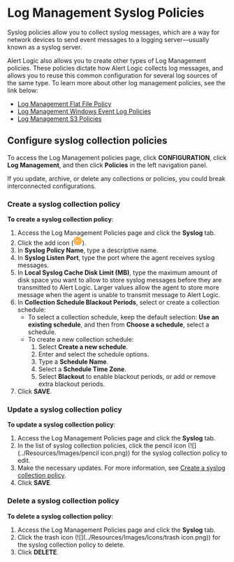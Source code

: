 # Log Management Syslog Policies

Syslog policies allow you to collect syslog messages, which are a way for network devices to send event messages to a logging server—usually known as a syslog server.

Alert Logic also allows you to create other types of Log Management policies. These policies dictate how Alert Logic collects log messages, and allows you to reuse this common configuration for several log sources of the same type. To learn more about other log management policies, see the link below:

* [Log Management Flat File Policy](log-management-flat-file-policy.md)
* [Log Management Windows Event Log Policies](log-management-windows-event-policies.md)
* [Log Management S3 Policies](log-management-s3-policies.md)

## Configure syslog collection policies

To access the Log Management policies page, click **CONFIGURATION**, click **Log Management**, and then click **Policies** in the left navigation panel.

If you update, archive, or delete any collections or policies, you could break interconnected configurations.

### Create a syslog collection policy

**To create a syslog collection policy**:

1. Access the Log Management Policies page and click the **Syslog** tab.
2. Click the add icon (![](../Resources/Images/Icons/cdAddPlus.png)).
3. In **Syslog Policy Name**, type a descriptive name.
4. In **Syslog Listen Port**, type the port where the agent receives syslog messages.
5. In **Local Syslog Cache Disk Limit (MB)**, type the maximum amount of disk space you want to allow to store syslog messages before they are transmitted to Alert Logic. Larger values allow the agent to store more message when the agent is unable to transmit message to Alert Logic.
6. In **Collection Schedule Blackout Periods**, select or create a collection schedule:
   * To select a collection schedule, keep the default selection: **Use an existing schedule**, and then from **Choose a schedule**, select a schedule.
   * To create a new collection schedule:
      1. Select **Create a new schedule**.
      2. Enter and select the schedule options.
      3. Type a **Schedule Name**.
      4. Select a **Schedule Time Zone**.
      5. Select **Blackout** to enable blackout periods, or add or remove extra blackout periods.
8. Click **SAVE**.

### Update a syslog collection policy

**To update a syslog collection policy**:

1. Access the Log Management Policies page and click the **Syslog** tab.
2. In the list of syslog collection policies, click the pencil icon (![](../Resources/Images/pencil icon.png)) for the syslog collection policy to edit.
3. Make the necessary updates. For more information, see [Create a syslog collection policy](#Create2).
4. Click **SAVE**.

### Delete a syslog collection policy

**To delete a syslog collection policy**:

1. Access the Log Management Policies page and click the **Syslog** tab.
2. Click the trash icon (![](../Resources/Images/Icons/trash icon.png)) for the syslog collection policy to delete.
3. Click **DELETE**.
